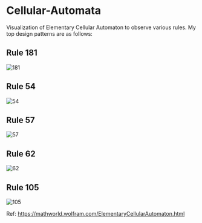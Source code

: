 # Cellular-Automata
Visualization of Elementary Cellular Automaton to observe various rules. My top design patterns are as follows:

## Rule 181
![181](https://user-images.githubusercontent.com/54534189/86540445-f517ea80-bf22-11ea-844d-5fc10cd20702.JPG)

## Rule 54
![54](https://user-images.githubusercontent.com/54534189/86540446-f6491780-bf22-11ea-9fb2-5a0c13b9db17.JPG)

## Rule 57
![57](https://user-images.githubusercontent.com/54534189/86540447-f77a4480-bf22-11ea-928f-7e107a2e709d.JPG)

## Rule 62
![62](https://user-images.githubusercontent.com/54534189/86540449-f9440800-bf22-11ea-9885-555ecb02520a.JPG)

## Rule 105
![105](https://user-images.githubusercontent.com/54534189/86540450-f9dc9e80-bf22-11ea-8ad3-01c5d6eca1ec.JPG)

Ref: https://mathworld.wolfram.com/ElementaryCellularAutomaton.html
